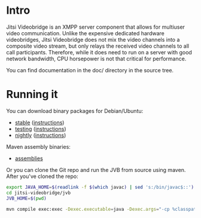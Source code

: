 # Intro

Jitsi Videobridge is an XMPP server component that allows for multiuser video
communication. Unlike the expensive dedicated hardware videobridges, Jitsi
Videobridge does not mix the video channels into a composite video stream, but
only relays the received video channels to all call participants. Therefore,
while it does need to run on a server with good network bandwidth, CPU
horsepower is not that critical for performance.

You can find documentation in the doc/ directory in the source tree.

# Running it

You can download binary packages for Debian/Ubuntu:
* [stable](https://download.jitsi.org/stable/) ([instructions](https://jitsi.org/downloads/ubuntu-debian-installations-instructions/))
* [testing](https://download.jitsi.org/testing/) ([instructions](https://jitsi.org/downloads/ubuntu-debian-installations-instructions-for-testing/))
* [nightly](https://download.jitsi.org/unstable/) ([instructions](https://jitsi.org/downloads/ubuntu-debian-installations-instructions-nightly/))

Maven assembly binaries:
* [assemblies](https://download.jitsi.org/jitsi-videobridge/)

Or you can clone the Git repo and run the JVB from source using maven. After you've cloned the repo:

```sh
export JAVA_HOME=$(readlink -f $(which javac) | sed 's:/bin/javac$::') # Set JAVA_HOME if needed
cd jitsi-videobridge/jvb
JVB_HOME=$(pwd)

mvn compile exec:exec -Dexec.executable=java -Dexec.args="-cp %classpath org.jitsi.videobridge.MainKt -Djava.library.path=$JVB_HOME/lib/native/linux-64 -Djava.util.logging.config.file=$JVB_HOME/lib/logging.properties -Dnet.java.sip.communicator.SC_HOME_DIR_NAME=.jitsi-videobridge -apis=rest,xmpp"
```
